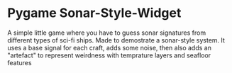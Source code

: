 # Pygame Sonar-Style-Widget
 
A simple little game where you have to guess sonar signatures from different types of sci-fi ships. Made to demostrate a sonar-style system.
It uses a base signal for each craft, adds some noise, then also adds an "artefact" to represent weirdness with temprature layers and seafloor features
